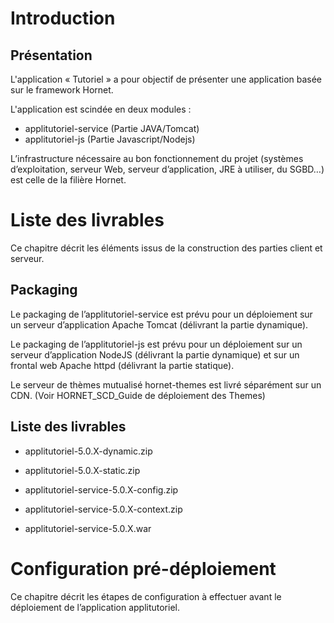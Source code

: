 # Introduction

## Présentation

L'application « Tutoriel » a pour objectif de présenter une application basée sur le framework Hornet.

L'application est scindée en deux modules :

- applitutoriel-service (Partie JAVA/Tomcat)
- applitutoriel-js (Partie Javascript/Nodejs)

L’infrastructure nécessaire au bon fonctionnement du projet (systèmes d’exploitation, serveur Web, serveur d’application, JRE à utiliser, du SGBD…) est celle de la filière Hornet.

# Liste des livrables

Ce chapitre décrit les éléments issus de la construction des parties client et serveur.

## Packaging 

Le packaging de l’applitutoriel-service est prévu pour un déploiement sur un serveur d’application Apache Tomcat (délivrant la partie dynamique).

Le packaging de l’applitutoriel-js est prévu pour un déploiement sur un serveur d’application NodeJS (délivrant la partie dynamique) et sur un frontal web Apache httpd (délivrant la partie statique). 

Le serveur de thèmes mutualisé hornet-themes est livré séparément sur un CDN. (Voir HORNET_SCD_Guide de déploiement des Themes)

## Liste des livrables

- applitutoriel-5.0.X-dynamic.zip 
- applitutoriel-5.0.X-static.zip 

- applitutoriel-service-5.0.X-config.zip
- applitutoriel-service-5.0.X-context.zip
- applitutoriel-service-5.0.X.war

# Configuration pré-déploiement

Ce chapitre décrit les étapes de configuration à effectuer avant le déploiement de l’application applitutoriel.

